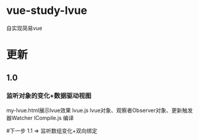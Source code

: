 # vue-study-lvue
自实现简易vue

# 更新
## 1.0
### 监听对象的变化+数据驱动视图
my-lvue.html展示lvue效果
lvue.js         lvue对象、观察者Observer对象、更新触发器Watcher
lCompile.js     编译

#下一步
1.1 => 监听数组变化+双向绑定
